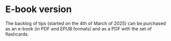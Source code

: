 # E-book version

The backlog of tips (started on the 4th of March of 2025) can be purchased as an e-book (in PDF and EPUB formats) and as a PDF with the set of flashcards.

